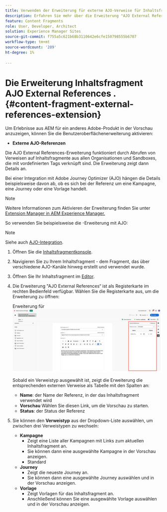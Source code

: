 ```yaml
---
title: Verwenden der Erweiterung für externe AJO-Verweise für Inhaltsfragmente
description: Erfahren Sie mehr über die Erweiterung "AJO External References“ von Inhaltsfragmenten
feature: Content Fragments
role: User, Developer, Architect
solution: Experience Manager Sites
source-git-commit: f755a5c621b68b3110642e6cfe150798555b6707
workflow-type: tm+mt
source-wordcount: '289'
ht-degree: 1%

---
```



# Die Erweiterung Inhaltsfragment AJO External References . {#content-fragment-external-references-extension}

Um Erlebnisse aus AEM für ein anderes Adobe-Produkt in der Vorschau anzuzeigen, können Sie die Benutzeroberflächenerweiterung aktivieren:

* **Externe AJO-Referenzen**

Die AJO External References-Erweiterung funktioniert durch Abrufen von Verweisen auf Inhaltsfragmente aus allen Organisationen und Sandboxes, die mit vordefinierten Tags verknüpft sind. Die Erweiterung zeigt dann Details an.

Bei einer Integration mit Adobe Journey Optimizer (AJO) hängen die Details beispielsweise davon ab, ob es sich bei der Referenz um eine Kampagne, eine Journey oder eine Vorlage handelt.

>[!NOTE]
>
>Weitere Informationen zum Aktivieren der Erweiterung finden Sie unter [Extension Manager in AEM Experience Manager.](https://developer.adobe.com/uix/docs/extension-manager/)

So verwenden Sie beispielsweise die -Erweiterung mit AJO:

>[!NOTE]
>
>Siehe auch [AJO-Integration](https://experienceleague.adobe.com/de/docs/journey-optimizer/using/integrations/aem-fragments).

1. Öffnen Sie die [Inhaltsfragmentkonsole](/help/sites-cloud/administering/content-fragments/overview.md#content-fragments-console).

1. Navigieren Sie zu Ihrem Inhaltsfragment - dem Fragment, das über verschiedene AJO-Kanäle hinweg erstellt und verwendet wurde.

1. Öffnen Sie Ihr Inhaltsfragment im [Editor](/help/sites-cloud/administering/content-fragments/managing.md#editing-the-content-of-your-fragment).

1. Die Erweiterung &quot;AJO External References“ ist als Registerkarte im rechten Bedienfeld verfügbar. Wählen Sie die Registerkarte aus, um die Erweiterung zu öffnen:

   Erweiterung für ![AJO External References](/help/sites-cloud/administering/content-fragments/assets/cf-ajo-fragment-external-references-extension.png)

   Sobald ein Verweistyp ausgewählt ist, zeigt die Erweiterung die entsprechenden externen Verweise als Tabelle mit den Spalten an:

   * **Name**: der Name der Referenz, in der das Inhaltsfragment verwendet wird
   * **Vorschau** Wählen Sie diesen Link, um die Vorschau zu starten.
   * **Status**: der Status der Referenz

1. Sie können den **Verweistyp** aus der Dropdown-Liste auswählen, um zwischen drei Verweistypen zu wechseln:

   * **Kampagne**
      * Zeigt eine Liste aller Kampagnen mit Links zum aktuellen Inhaltsfragment an.
      * Sie können dann eine ausgewählte Kampagne in der Vorschau anzeigen.
      * Standard
   * **Journey**
      * Zeigt die neueste Journey an.
      * Sie können dann eine ausgewählte Journey auswählen und in der Vorschau anzeigen.
   * **Vorlage**
      * Zeigt Vorlagen für das Inhaltsfragment an.
      * Anschließend können Sie eine ausgewählte Vorlage auswählen und in der Vorschau anzeigen.